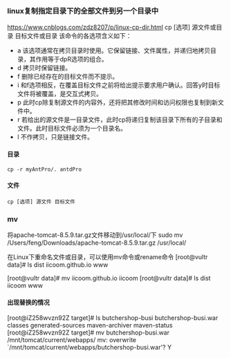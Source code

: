 ### linux复制指定目录下的全部文件到另一个目录中
https://www.cnblogs.com/zdz8207/p/linux-cp-dir.html
cp [选项] 源文件或目录 目标文件或目录
该命令的各选项含义如下：
- a 该选项通常在拷贝目录时使用。它保留链接、文件属性，并递归地拷贝目录，其作用等于dpR选项的组合。
- d 拷贝时保留链接。
- f 删除已经存在的目标文件而不提示。
- i 和f选项相反，在覆盖目标文件之前将给出提示要求用户确认。回答y时目标文件将被覆盖，是交互式拷贝。
- p 此时cp除复制源文件的内容外，还将把其修改时间和访问权限也复制到新文件中。
- r 若给出的源文件是一目录文件，此时cp将递归复制该目录下所有的子目录和文件。此时目标文件必须为一个目录名。
- l 不作拷贝，只是链接文件。

#### 目录 
```
cp -r myAntPro/. antdPro
```

#### 文件
```
cp [选项] 源文件 目标文件
```

### mv
将apache-tomcat-8.5.9.tar.gz文件移动到/usr/local/下
sudo mv /Users/feng/Downloads/apache-tomcat-8.5.9.tar.gz /usr/local/

在Linux下重命名文件或目录，可以使用mv命令或rename命令
[root@vultr data]# ls
dist  iicoom.github.io  www

[root@vultr data]# mv iicoom.github.io iicoom
[root@vultr data]# ls
dist  iicoom  www

#### 出现替换的情况
[root@iZ258wvzn92Z target]# ls
butchershop-busi  butchershop-busi.war  classes  generated-sources  maven-archiver  maven-status
[root@iZ258wvzn92Z target]# mv butchershop-busi.war /mnt/tomcat/current/webapps/
mv: overwrite `/mnt/tomcat/current/webapps/butchershop-busi.war'? Y